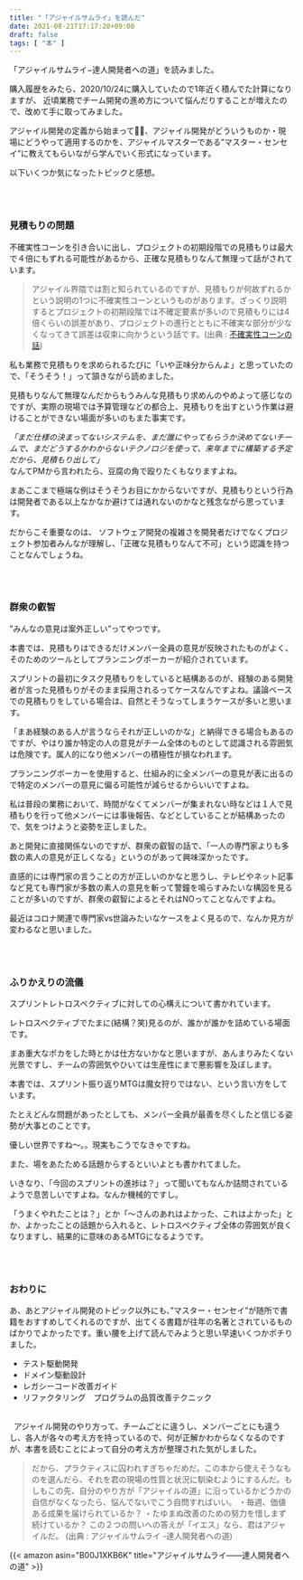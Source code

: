 ```yaml
---
title: "「アジャイルサムライ」を読んだ"
date: 2021-08-21T17:17:20+09:00
draft: false
tags: [ "本" ]
---
```


「アジャイルサムライ−達人開発者への道」を読みました。

購入履歴をみたら、2020/10/24に購入していたので1年近く積んでた計算になりますが、
近頃業務でチーム開発の進め方について悩んだりすることが増えたので、改めて手に取ってみました。

アジャイル開発の定義から始まって、アジャイル開発がどういうものか・現場にどうやって適用するのかを、アジャイルマスターである”マスター・センセイ”に教えてもらいながら学んでいく形式になっています。

以下いくつか気になったトピックと感想。

\
&nbsp;
### 見積もりの問題
不確実性コーンを引き合いに出し、プロジェクトの初期段階での見積もりは最大で４倍にもずれる可能性があるから、正確な見積もりなんて無理って話がされています。

>アジャイル界隈では割と知られているのですが、見積もりが何故ずれるかという説明の1つに不確実性コーンというものがあります。ざっくり説明するとプロジェクトの初期段階では不確定要素が多いので見積もりには4倍くらいの誤差があり、プロジェクトの進行とともに不確実な部分が少なくなってきて誤差は収束に向かうという話です。(出典 : [不確実性コーンの話](https://blog.takuros.net/entry/2017/05/18/121145))

私も業務で見積もりを求められるたびに「いや正味分からんよ」と思っていたので、「そうそう！」って頷きながら読めました。

見積もりなんて無理なんだからもうみんな見積もり求めんのやめよって感じなのですが、実際の現場では予算管理などの都合上、見積もりを出すという作業は避けることができない場面が多いのもまた事実です。

*「まだ仕様の決まってないシステムを、まだ誰にやってもらうか決めてないチームで、まだどうするかわからないテクノロジを使って、来年までに構築する予定だから、見積もり出して」*  
なんてPMから言われたら、豆腐の角で殴りたくもなりますよね。

まあここまで極端な例はそうそうお目にかからないですが、見積もりという行為は開発者である以上なかなか避けては通れないのかなと残念ながら思っています。

だからこそ重要なのは、
ソフトウェア開発の複雑さを開発者だけでなくプロジェクト参加者みんなが理解し、「正確な見積もりなんて不可」という認識を持つことなんでしょうね。

\
&nbsp;
### 群衆の叡智
”みんなの意見は案外正しい”ってやつです。

本書では、見積もりはできるだけメンバー全員の意見が反映されたものがよく、そのためのツールとしてプランニングポーカーが紹介されています。

スプリントの最初にタスク見積もりをしていると結構あるのが、経験のある開発者が言った見積もりがそのまま採用されるってケースなんですよね。議論ベースでの見積もりをしている場合は、自然とそうなってしまうケースが多いと思います。

「まあ経験のある人が言うならそれが正しいのかな」と納得できる場合もあるのですが、やはり誰か特定の人の意見がチーム全体のものとして認識される雰囲気は危険です。属人的になり他メンバーの積極性が損なわれます。

プランニングポーカーを使用すると、仕組み的に全メンバーの意見が表に出るので特定のメンバーの意見に偏る可能性が減らせるからいいですよね。

私は普段の業務において、時間がなくてメンバーが集まれない時などは１人で見積もりを行って他メンバーには事後報告、などとしていることが結構あったので、気をつけようと姿勢を正しました。

あと開発に直接関係ないのですが、群衆の叡智の話で、「一人の専門家よりも多数の素人の意見が正しくなる」というのがあって興味深かったです。

直感的には専門家の言うことの方が正しいのかなと思うし、テレビやネット記事など見ても専門家が多数の素人の意見を斬って警鐘を鳴らすみたいな構図を見ることが多いのですが、群衆の叡智によるとそれはNOってことなんですよね。

最近はコロナ関連で専門家vs世論みたいなケースをよく見るので、なんか見方が変わるなと思いました。

\
&nbsp;
### ふりかえりの流儀
スプリントレトロスペクティブに対しての心構えについて書かれています。

レトロスペクティブでたまに(結構？笑)見るのが、誰かが誰かを詰めている場面です。

まあ重大なポカをした時とかは仕方ないかなと思いますが、あんまりみたくない光景ですし、チームの雰囲気やひいては生産性にまで悪影響を及ぼします。

本書では、スプリント振り返りMTGは魔女狩りではない、という言い方をしています。

たとえどんな問題があったとしても、メンバー全員が最善を尽くしたと信じる姿勢が大事とのことです。

優しい世界ですね〜。。現実もこうでなきゃですね。

また、場をあたためる話題からするといいよとも書かれてました。

いきなり、「今回のスプリントの進捗は？」って聞いてもなんか詰問されているようで息苦しいですよね。なんか機械的ですし。

「うまくやれたことは？」とか「〜さんのあれはよかった、これはよかった」とか、よかったことの話題から入れると、レトロスペクティブ全体の雰囲気が良くなりますし、結果的に意味のあるMTGになるようです。

\
&nbsp;

### おわりに
あ、あとアジャイル開発のトピック以外にも、”マスター・センセイ”が随所で書籍をおすすめしてくれるのですが、出てくる書籍が往年の名著とされているものばかりでよかったです。重い腰を上げて読んでみようと思い早速いくつかポチりました。

- テスト駆動開発
- ドメイン駆動設計
- レガシーコード改善ガイド
- リファクタリング　プログラムの品質改善テクニック

\
&nbsp;
アジャイル開発のやり方って、チームごとに違うし、メンバーごとにも違うし、各人が各々の考え方を持っているので、何が正解かわからなくなるのですが、本書を読むことによって自分の考え方が整理された気がしました。

>だから、プラクティスに囚われすぎちゃだめだ。この本から使えそうなものを選んだら、それを君の現場の性質と状況に馴染むようにするんだ。もしもこの先、自分のやり方が「アジャイルの道」に沿っているかどうかの自信がなくなったら、悩んでないでこう自問すればいい。
・毎週、価値ある成果を届けられているか？
・たゆまぬ改善のための努力を惜しまず続けているか？
この２つの問いへの答えが「イエス」なら、君はアジャイルだ。
(出典 : アジャイルサムライ -達人開発者への道)

{{< amazon asin="B00J1XKB6K" title="アジャイルサムライ――達人開発者への道" >}}

\
&nbsp;